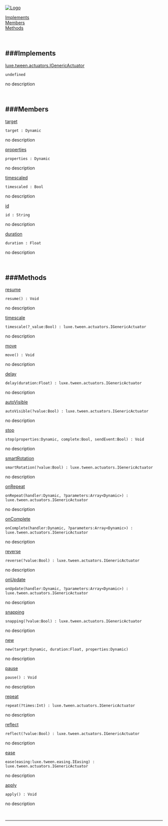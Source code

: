 
[![Logo](http://luxeengine.com/images/logo.png)](index.html)


[Implements](#Implements)   
[Members](#Members)   
[Methods](#Methods)   


&nbsp;   

<a class="lift" name="Implements" ></a>
###Implements   
---
<a class="lift" name="luxe.tween.actuators.IGenericActuator" href="#luxe.tween.actuators.IGenericActuator">luxe.tween.actuators.IGenericActuator</a>



    undefined

<span class="small_desc_flat"> no description </span>   

&nbsp;   

<a class="lift" name="Members" ></a>
###Members   
---
<a class="lift" name="target" href="#target">target</a>



    target : Dynamic

<span class="small_desc_flat"> no description </span>   

<a class="lift" name="properties" href="#properties">properties</a>



    properties : Dynamic

<span class="small_desc_flat"> no description </span>   

<a class="lift" name="timescaled" href="#timescaled">timescaled</a>



    timescaled : Bool

<span class="small_desc_flat"> no description </span>   

<a class="lift" name="id" href="#id">id</a>



    id : String

<span class="small_desc_flat"> no description </span>   

<a class="lift" name="duration" href="#duration">duration</a>



    duration : Float

<span class="small_desc_flat"> no description </span>   

&nbsp;   

<a class="lift" name="Methods" ></a>
###Methods   
---
<a class="lift" name="resume" href="#resume">resume</a>



    resume() : Void

<span class="small_desc_flat"> no description </span>   

<a class="lift" name="timescale" href="#timescale">timescale</a>



    timescale(?_value:Bool) : luxe.tween.actuators.IGenericActuator

<span class="small_desc_flat"> no description </span>   

<a class="lift" name="move" href="#move">move</a>



    move() : Void

<span class="small_desc_flat"> no description </span>   

<a class="lift" name="delay" href="#delay">delay</a>



    delay(duration:Float) : luxe.tween.actuators.IGenericActuator

<span class="small_desc_flat"> no description </span>   

<a class="lift" name="autoVisible" href="#autoVisible">autoVisible</a>



    autoVisible(?value:Bool) : luxe.tween.actuators.IGenericActuator

<span class="small_desc_flat"> no description </span>   

<a class="lift" name="stop" href="#stop">stop</a>



    stop(properties:Dynamic, complete:Bool, sendEvent:Bool) : Void

<span class="small_desc_flat"> no description </span>   

<a class="lift" name="smartRotation" href="#smartRotation">smartRotation</a>



    smartRotation(?value:Bool) : luxe.tween.actuators.IGenericActuator

<span class="small_desc_flat"> no description </span>   

<a class="lift" name="onRepeat" href="#onRepeat">onRepeat</a>



    onRepeat(handler:Dynamic, ?parameters:Array<Dynamic>) : luxe.tween.actuators.IGenericActuator

<span class="small_desc_flat"> no description </span>   

<a class="lift" name="onComplete" href="#onComplete">onComplete</a>



    onComplete(handler:Dynamic, ?parameters:Array<Dynamic>) : luxe.tween.actuators.IGenericActuator

<span class="small_desc_flat"> no description </span>   

<a class="lift" name="reverse" href="#reverse">reverse</a>



    reverse(?value:Bool) : luxe.tween.actuators.IGenericActuator

<span class="small_desc_flat"> no description </span>   

<a class="lift" name="onUpdate" href="#onUpdate">onUpdate</a>



    onUpdate(handler:Dynamic, ?parameters:Array<Dynamic>) : luxe.tween.actuators.IGenericActuator

<span class="small_desc_flat"> no description </span>   

<a class="lift" name="snapping" href="#snapping">snapping</a>



    snapping(?value:Bool) : luxe.tween.actuators.IGenericActuator

<span class="small_desc_flat"> no description </span>   

<a class="lift" name="new" href="#new">new</a>



    new(target:Dynamic, duration:Float, properties:Dynamic) 

<span class="small_desc_flat"> no description </span>   

<a class="lift" name="pause" href="#pause">pause</a>



    pause() : Void

<span class="small_desc_flat"> no description </span>   

<a class="lift" name="repeat" href="#repeat">repeat</a>



    repeat(?times:Int) : luxe.tween.actuators.IGenericActuator

<span class="small_desc_flat"> no description </span>   

<a class="lift" name="reflect" href="#reflect">reflect</a>



    reflect(?value:Bool) : luxe.tween.actuators.IGenericActuator

<span class="small_desc_flat"> no description </span>   

<a class="lift" name="ease" href="#ease">ease</a>



    ease(easing:luxe.tween.easing.IEasing) : luxe.tween.actuators.IGenericActuator

<span class="small_desc_flat"> no description </span>   

<a class="lift" name="apply" href="#apply">apply</a>



    apply() : Void

<span class="small_desc_flat"> no description </span>   



&nbsp;
&nbsp;
&nbsp;

---  


&nbsp;   
&nbsp;   